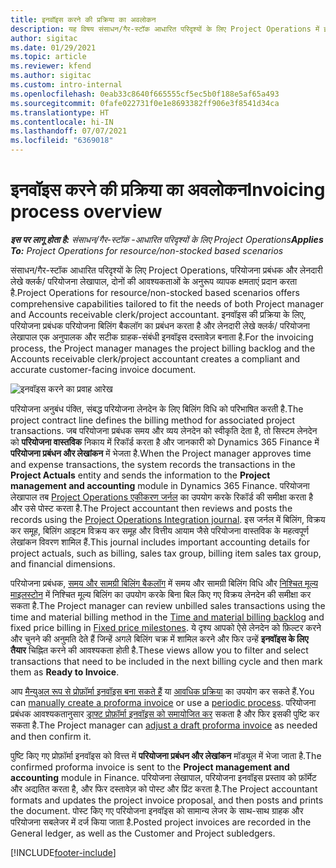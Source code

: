 ```yaml
---
title: इनवॉइस करने की प्रक्रिया का अवलोकन
description: यह विषय संसाधन/गैर-स्टॉक आधारित परिदृश्यों के लिए Project Operations में इनवॉइस करने की प्रक्रिया का अवलोकन प्रदान करता है.
author: sigitac
ms.date: 01/29/2021
ms.topic: article
ms.reviewer: kfend
ms.author: sigitac
ms.custom: intro-internal
ms.openlocfilehash: 0eab33c8640f665555cf5ec5b0f188e5af65a493
ms.sourcegitcommit: 0fafe022731f0e1e8693382ff906e3f8541d34ca
ms.translationtype: HT
ms.contentlocale: hi-IN
ms.lasthandoff: 07/07/2021
ms.locfileid: "6369018"
---
```

# <a name="invoicing-process-overview"></a><span data-ttu-id="cd1f5-103">इनवॉइस करने की प्रक्रिया का अवलोकन</span><span class="sxs-lookup"><span data-stu-id="cd1f5-103">Invoicing process overview</span></span>

<span data-ttu-id="cd1f5-104">_**इस पर लागू होता है:** संसाधन/गैर-स्टॉक -आधारित परिदृश्यों के लिए Project Operations_</span><span class="sxs-lookup"><span data-stu-id="cd1f5-104">_**Applies To:** Project Operations for resource/non-stocked based scenarios_</span></span>

<span data-ttu-id="cd1f5-105">संसाधन/गैर-स्टॉक आधारित परिदृश्यों के लिए Project Operations, परियोजना प्रबंधक और लेनदारी लेखे क्लर्क/ परियोजना लेखापाल, दोनों की आवश्यकताओं के अनुरूप व्यापक क्षमताएं प्रदान करता है.</span><span class="sxs-lookup"><span data-stu-id="cd1f5-105">Project Operations for resource/non-stocked based scenarios offers comprehensive capabilities tailored to fit the needs of both Project manager and Accounts receivable clerk/project accountant.</span></span> <span data-ttu-id="cd1f5-106">इनवॉइस की प्रक्रिया के लिए, परियोजना प्रबंधक परियोजना बिलिंग बैकलॉग का प्रबंधन करता है और लेनदारी लेखे क्लर्क/ परियोजना लेखापाल एक अनुपालक और सटीक ग्राहक-संबंधी इनवॉइस दस्तावेज़ बनाता है.</span><span class="sxs-lookup"><span data-stu-id="cd1f5-106">For the invoicing process, the Project manager manages the project billing backlog and the Accounts receivable clerk/project accountant creates a compliant and accurate customer-facing invoice document.</span></span>

![इनवॉइस करने का प्रवाह आरेख](./media/invoicing-flow.png)

<span data-ttu-id="cd1f5-108">परियोजना अनुबंध पंक्ति, संबद्ध परियोजना लेनदेन के लिए बिलिंग विधि को परिभाषित करती है.</span><span class="sxs-lookup"><span data-stu-id="cd1f5-108">The project contract line defines the billing method for associated project transactions.</span></span> <span data-ttu-id="cd1f5-109">जब परियोजना प्रबंधक समय और व्यय लेनदेन को स्वीकृति देता है, तो सिस्टम लेनदेन को **परियोजना वास्तविक** निकाय में रिकॉर्ड करता है और जानकारी को Dynamics 365 Finance में **परियोजना प्रबंधन और लेखांकन** में भेजता है.</span><span class="sxs-lookup"><span data-stu-id="cd1f5-109">When the Project manager approves time and expense transactions, the system records the transactions in the **Project Actuals** entity and sends the information to the **Project management and accounting** module in Dynamics 365 Finance.</span></span> <span data-ttu-id="cd1f5-110">परियोजना लेखापाल तब [Project Operations एकीकरण जर्नल](../project-accounting/project-operations-integration-journal.md) का उपयोग करके रिकॉर्ड की समीक्षा करता है और उसे पोस्ट करता है.</span><span class="sxs-lookup"><span data-stu-id="cd1f5-110">The Project accountant then reviews and posts the records using the [Project Operations Integration journal](../project-accounting/project-operations-integration-journal.md).</span></span> <span data-ttu-id="cd1f5-111">इस जर्नल में बिलिंग, विक्रय कर समूह, बिलिंग आइटम विक्रय कर समूह और वित्तीय आयाम जैसे परियोजना वास्तविक के महत्वपूर्ण लेखांकन विवरण शामिल हैं.</span><span class="sxs-lookup"><span data-stu-id="cd1f5-111">This journal includes important accounting details for project actuals, such as billing, sales tax group, billing item sales tax group, and financial dimensions.</span></span>

<span data-ttu-id="cd1f5-112">परियोजना प्रबंधक, [समय और सामग्री बिलिंग बैकलॉग](../proforma-invoicing/manage-billing-backlog.md#time-and-material-billing-backlog) में समय और सामग्री बिलिंग विधि और [निश्चित मूल्य माइलस्टोन](../proforma-invoicing/manage-billing-backlog.md#fixed-price-milestones) में निश्चित मूल्य बिलिंग का उपयोग करके बिना बिल किए गए विक्रय लेनदेन की समीक्षा कर सकता है.</span><span class="sxs-lookup"><span data-stu-id="cd1f5-112">The Project manager can review unbilled sales transactions using the time and material billing method in the [Time and material billing backlog](../proforma-invoicing/manage-billing-backlog.md#time-and-material-billing-backlog) and fixed price billing in [Fixed price milestones](../proforma-invoicing/manage-billing-backlog.md#fixed-price-milestones).</span></span> <span data-ttu-id="cd1f5-113">ये दृश्य आपको ऐसे लेनदेन को फ़िल्टर करने और चुनने की अनुमति देते हैं जिन्हें अगले बिलिंग चक्र में शामिल करने और फिर उन्हें **इनवॉइस के लिए तैयार** चिह्नित करने की आवश्यकता होती है.</span><span class="sxs-lookup"><span data-stu-id="cd1f5-113">These views allow you to filter and select transactions that need to be included in the next billing cycle and then mark them as **Ready to Invoice**.</span></span>

<span data-ttu-id="cd1f5-114">आप [मैन्युअल रूप से प्रोफ़ॉर्मा इनवॉइस बना सकते हैं](../proforma-invoicing/create-manual-proforma-invoice.md) या [ आवधिक प्रक्रिया](../proforma-invoicing/configure-automated-invoice-creation.md) का उपयोग कर सकते हैं.</span><span class="sxs-lookup"><span data-stu-id="cd1f5-114">You can [manually create a proforma invoice](../proforma-invoicing/create-manual-proforma-invoice.md) or use a [periodic process](../proforma-invoicing/configure-automated-invoice-creation.md).</span></span> <span data-ttu-id="cd1f5-115">परियोजना प्रबंधक आवश्यकतानुसार [ड्राफ्ट प्रोफ़ॉर्मा इनवॉइस को समायोजित कर](../proforma-invoicing/manage-proforma-invoice.md) सकता है और फिर इसकी पुष्टि कर सकता है.</span><span class="sxs-lookup"><span data-stu-id="cd1f5-115">The Project manager can [adjust a draft proforma invoice](../proforma-invoicing/manage-proforma-invoice.md) as needed and then confirm it.</span></span>

<span data-ttu-id="cd1f5-116">पुष्टि किए गए प्रोफ़ॉर्मा इनवॉइस को वित्त्त में **परियोजना प्रबंधन और लेखांकन** मॉड्यूल में भेजा जाता है.</span><span class="sxs-lookup"><span data-stu-id="cd1f5-116">The confirmed proforma invoice is sent to the **Project management and accounting** module in Finance.</span></span> <span data-ttu-id="cd1f5-117">परियोजना लेखापाल, परियोजना इनवॉइस प्रस्ताव को फ़ॉर्मेट और अद्यतित करता है, और फिर दस्तावेज़ को पोस्ट और प्रिंट करता है.</span><span class="sxs-lookup"><span data-stu-id="cd1f5-117">The Project accountant formats and updates the project invoice proposal, and then posts and prints the document.</span></span> <span data-ttu-id="cd1f5-118">पोस्ट किए गए परियोजना इनवॉइस को सामान्य लेजर के साथ-साथ ग्राहक और परियोजना सबलेजर में दर्ज किया जाता है.</span><span class="sxs-lookup"><span data-stu-id="cd1f5-118">Posted project invoices are recorded in the General ledger, as well as the Customer and Project subledgers.</span></span>


[!INCLUDE[footer-include](../includes/footer-banner.md)]